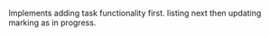   Implements adding task functionality first.
  listing next
  then updating
  marking as in progress.
